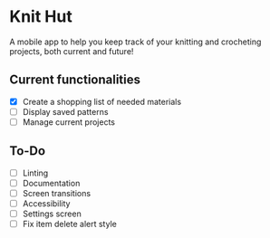 # Knit Hut
A mobile app to help you keep track of your knitting and crocheting projects, both current and future!

## Current functionalities
- [x] Create a shopping list of needed materials
- [ ] Display saved patterns
- [ ] Manage current projects

## To-Do
- [ ] Linting
- [ ] Documentation
- [ ] Screen transitions
- [ ] Accessibility 
- [ ] Settings screen
- [ ] Fix item delete alert style
